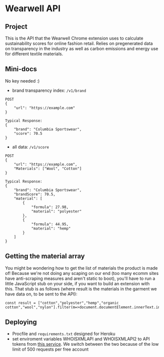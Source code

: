 # Wearwell API

## Project
This is the API that the Wearwell Chrome extension uses to calculate sustainability scores for online fashion retail. Relies on pregenerated data on transparency in the industry as well as carbon emissions and energy use for different textile materials.

## Mini-docs
No key needed :)
* brand transparency index: `/v1/brand`
```
POST
{
	"url": "https://example.com"
}

Typical Response:
{
    "brand": "Columbia Sportswear",
    "score": 70.5
}
```
* all data: `/v1/score`
```
POST
{
	"url": "https://example.com",
	"Materials": ["Wool", "Cotton"]
}

Typical Response:
{
    "brand": "Columbia Sportswear",
    "brandScore": 70.5,
    "material": [
        {
            "formula": 27.98,
            "material": "polyester"
        },
        {
            "formula": 44.95,
            "material": "hemp"
        }
    ]
}
```

## Getting the material array
You might be wondering how to get the list of materials the product is made of! Because we're not doing any scaping on our end (too many ecomm sites have anti-scraping measures and aren't static to boot), you'll have to run a little JavaScript stub on your side, if you want to build an extension with this. That stub is as follows (where result is the materials in the garment we have data on, to be sent to the API):
```
const result = ["cotton","polyester","hemp","organic cotton","wool","nylon"].filter(m=>document.documentElement.innerText.indexOf(m)>-1)
```

## Deploying
* Procfile and `requirements.txt` designed for Heroku
* set enviroment variables WHOISXMLAPI and WHOISXMLAPI2 to API tokens from [this service](https://whois.whoisxmlapi.com/). We switch between the two because of the low limit of 500 requests per free account

